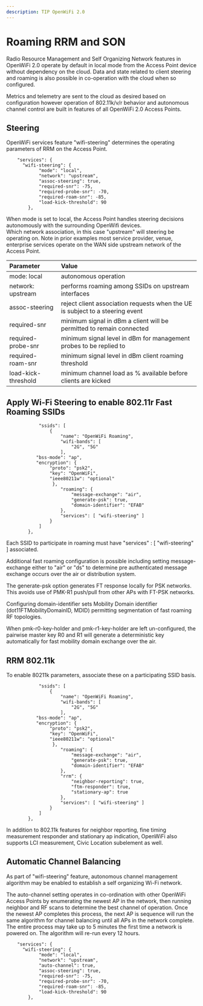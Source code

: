 ```yaml
---
description: TIP OpenWiFi 2.0
---
```


# Roaming RRM and SON

Radio Resource Management and Self Organizing Network features in OpenWiFi 2.0 operate by default in local mode from the Access Point device without dependency on the cloud. Data and state related to client steering and roaming is also possible in co-operation with the cloud when so configured.

Metrics and telemetry are sent to the cloud as desired based on configuration however operation of 802.11k/v/r behavior and autonomous channel control are built in features of all OpenWiFi 2.0 Access Points.

## Steering

OpenWiFi services feature "wifi-steering" determines the operating parameters of RRM on the Access Point.

```text
    "services": {
      "wifi-steering": {
            "mode": "local",
            "network": "upstream",
            "assoc-steering": true,
            "required-snr": -75,
            "required-probe-snr": -70,
            "required-roam-snr": -85,
            "load-kick-threshold": 90
        },
```

When mode is set to local, the Access Point handles steering decisions autonomously with the surrounding OpenWifi devices.  
Which network association, in this case "upstream" will steering be operating on. Note in prior examples most service provider, venue, enterprise services operate on the WAN side upstream network of the Access Point.

| Parameter | Value |
| :--- | :--- |
| mode: local | autonomous operation |
| network: upstream | performs roaming among SSIDs on upstream interfaces |
| assoc-steering | reject client association requests when the UE is subject to a steering event |
| required-snr | minimum signal in dBm a client will be permitted to remain connected |
| required-probe-snr | minimum signal level in dBm for management probes to be replied to |
| required-roam-snr | minimum signal level in dBm client roaming threshold |
| load-kick-threshold | minimum channel load as % available before clients are kicked |

## Apply Wi-Fi Steering to enable 802.11r Fast Roaming SSIDs

```text
            "ssids": [
                {
                    "name": "OpenWiFi Roaming",
                    "wifi-bands": [
                        "2G", "5G"
                    ],
           "bss-mode": "ap",
           "encryption": {
                "proto": "psk2",
                "key": "OpenWiFi",
                "ieee80211w": "optional"
                 },                   
                    "roaming": {
                        "message-exchange": "air",
                        "generate-psk": true,
                        "domain-identifier": "EFAB"
                    },
                    "services": [ "wifi-steering" ]
                }
            ]
        },
```

Each SSID to participate in roaming must have "services" : \[ "wifi-steering" \] associated.

Additional fast roaming configuration is possible including setting message-exchange either to "air" or "ds" to determine pre authenticated message exchange occurs over the air or distribution system.

The generate-psk option generates FT response locally for PSK networks. This avoids use of PMK-R1 push/pull from other APs with FT-PSK networks.

Configuring domain-identifier sets Mobility Domain identifier \(dot11FTMobilityDomainID, MDID\) permitting segmentation of fast roaming RF topologies.

When pmk-r0-key-holder and pmk-r1-key-holder are left un-configured, the pairwise master key R0 and R1 will generate a deterministic key automatically for fast mobility domain exchange over the air.

## RRM 802.11k

To enable 80211k parameters, associate these on a participating SSID basis.

```text
            "ssids": [
                {
                    "name": "OpenWiFi Roaming",
                    "wifi-bands": [
                        "2G", "5G"
                    ],
           "bss-mode": "ap",
           "encryption": {
                "proto": "psk2",
                "key": "OpenWiFi",
                "ieee80211w": "optional"
                 },                   
                    "roaming": {
                        "message-exchange": "air",
                        "generate-psk": true,
                        "domain-identifier": "EFAB"
                    },
                    "rrm": {
                        "neighbor-reporting": true,
                        "ftm-responder": true, 
                        "stationary-ap": true
                    },
                    "services": [ "wifi-steering" ]
                }
            ]
        },
```

In addition to 802.11k features for neighbor reporting, fine timing measurement responder and stationary ap indication, OpenWiFi also supports LCI measurement, Civic Location subelement as well.

## Automatic Channel Balancing

As part of "wifi-steering" feature, autonomous channel management algorithm may be enabled to establish a self organizing Wi-Fi network.

The auto-channel setting operates in co-ordination with other OpenWiFi Access Points by enumerating the newest AP in the network, then running neighbor and RF scans to determine the best channel of operation. Once the newest AP completes this process, the next AP is sequence will run the same algorithm for channel balancing until all APs in the network complete. The entire process may take up to 5 minutes the first time a network is powered on. The algorithm will re-run every 12 hours.

```text
    "services": {
      "wifi-steering": {
            "mode": "local",
            "network": "upstream",
            "auto-channel": true,
            "assoc-steering": true,
            "required-snr": -75,
            "required-probe-snr": -70,
            "required-roam-snr": -85,
            "load-kick-threshold": 90
        },
```

